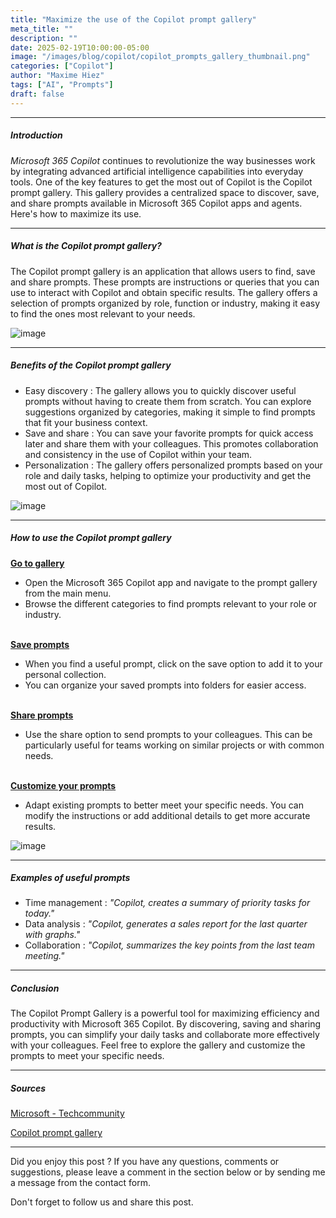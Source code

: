 ```yaml
---
title: "Maximize the use of the Copilot prompt gallery"
meta_title: ""
description: ""
date: 2025-02-19T10:00:00-05:00
image: "/images/blog/copilot/copilot_prompts_gallery_thumbnail.png"
categories: ["Copilot"]
author: "Maxime Hiez"
tags: ["AI", "Prompts"]
draft: false
---
```

---

##### Introduction
*Microsoft 365 Copilot* continues to revolutionize the way businesses work by integrating advanced artificial intelligence capabilities into everyday tools. One of the key features to get the most out of Copilot is the Copilot prompt gallery. This gallery provides a centralized space to discover, save, and share prompts available in Microsoft 365 Copilot apps and agents. Here's how to maximize its use.

---

##### What is the Copilot prompt gallery?
The Copilot prompt gallery is an application that allows users to find, save and share prompts. These prompts are instructions or queries that you can use to interact with Copilot and obtain specific results. The gallery offers a selection of prompts organized by role, function or industry, making it easy to find the ones most relevant to your needs.

![image](/images/blog/copilot/copilot_prompts_gallery_001.png)

---

##### Benefits of the Copilot prompt gallery
- Easy discovery : The gallery allows you to quickly discover useful prompts without having to create them from scratch. You can explore suggestions organized by categories, making it simple to find prompts that fit your business context.
- Save and share : You can save your favorite prompts for quick access later and share them with your colleagues. This promotes collaboration and consistency in the use of Copilot within your team.
- Personalization : The gallery offers personalized prompts based on your role and daily tasks, helping to optimize your productivity and get the most out of Copilot.

![image](/images/blog/copilot/copilot_prompts_gallery_002.png)

---

##### How to use the Copilot prompt gallery
**<u>Go to gallery</u>**
- Open the Microsoft 365 Copilot app and navigate to the prompt gallery from the main menu.
- Browse the different categories to find prompts relevant to your role or industry.
<br/><br/>

**<u>Save prompts</u>**
- When you find a useful prompt, click on the save option to add it to your personal collection.
- You can organize your saved prompts into folders for easier access.
<br/><br/>

**<u>Share prompts</u>**
- Use the share option to send prompts to your colleagues. This can be particularly useful for teams working on similar projects or with common needs.
<br/><br/>

**<u>Customize your prompts</u>**
- Adapt existing prompts to better meet your specific needs. You can modify the instructions or add additional details to get more accurate results.

![image](/images/blog/copilot/copilot_prompts_gallery_003.png)

---

##### Examples of useful prompts
- Time management : *"Copilot, creates a summary of priority tasks for today."*
- Data analysis : *"Copilot, generates a sales report for the last quarter with graphs."*
- Collaboration : *"Copilot, summarizes the key points from the last team meeting."*

---

##### Conclusion
The Copilot Prompt Gallery is a powerful tool for maximizing efficiency and productivity with Microsoft 365 Copilot. By discovering, saving and sharing prompts, you can simplify your daily tasks and collaborate more effectively with your colleagues. Feel free to explore the gallery and customize the prompts to meet your specific needs.

---

##### Sources
[Microsoft - Techcommunity](https://techcommunity.microsoft.com/blog/microsoft365copilotblog/getting-the-most-from-the-copilot-prompt-gallery/4383106)

[Copilot prompt gallery](https://copilot.cloud.microsoft/en-us/prompts)

---


Did you enjoy this post ? If you have any questions, comments or suggestions, please leave a comment in the section below or by sending me a message from the contact form.

Don't forget to follow us and share this post.